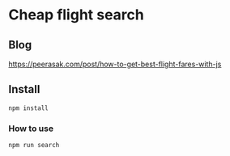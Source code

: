 # Cheap flight search

## Blog

https://peerasak.com/post/how-to-get-best-flight-fares-with-js

## Install

`npm install`

### How to use

`npm run search`

